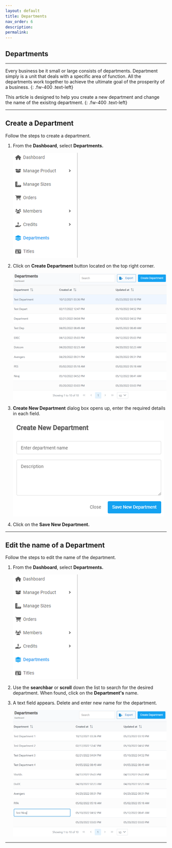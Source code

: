 ```yaml
---
layout: default
title: Departments
nav_order: 6
description:
permalink:
---
```


## Departments

---

Every business be it small or large consists of departments. Department simply is a unit that deals with a specific area of function. All the departments work together to achieve the ultimate goal of the prosperity of a business.
{: .fw-400 .text-left}

This article is designed to help you create a new department and change the name of the exisitng department.
{: .fw-400 .text-left}

---

## Create a Department

Follow the steps to create a department. <br>

1. From the **Dashboard**, select **Departments.**

   ![department_menu](/images/departments/dprt1.png)

2. Click on **Create Department** button located on the top right corner.

   ![department_pages](/images/departments/dprt2.png)

3. **Create New Department** dialog box opens up, enter the required details in each field.

   ![department_pages](/images/departments/dprt3.png)

4. Click on the **Save New Department.**

---

## Edit the name of a Department

Follow the steps to edit the name of the department.<br>

1. From the **Dashboard**, select **Departments.**

   ![department_menu](/images/departments/dprt1.png)

2. Use the **searchbar** or **scroll** down the list to search for the desired department. When found, click on the **Department's** name.

3. A text field appears. Delete and enter new name for the department.

   ![department_pages](/images/departments/editdprt2.png)

---
